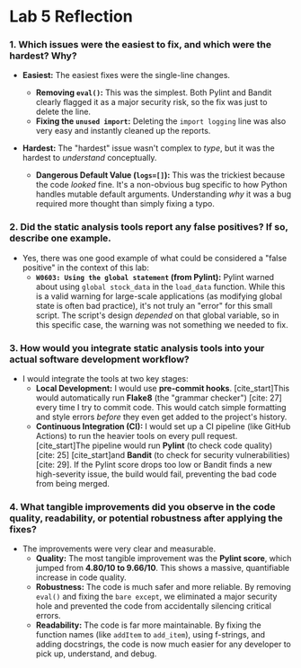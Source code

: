 # Lab 5 Reflection

### 1. Which issues were the easiest to fix, and which were the hardest? Why?

* **Easiest:** The easiest fixes were the single-line changes.
    * **Removing `eval()`:** This was the simplest. Both Pylint and Bandit clearly flagged it as a major security risk, so the fix was just to delete the line.
    * **Fixing the `unused import`:** Deleting the `import logging` line was also very easy and instantly cleaned up the reports.

* **Hardest:** The "hardest" issue wasn't complex to *type*, but it was the hardest to *understand* conceptually.
    * **Dangerous Default Value (`logs=[]`):** This was the trickiest because the code *looked* fine. It's a non-obvious bug specific to how Python handles mutable default arguments. Understanding *why* it was a bug required more thought than simply fixing a typo.

### 2. Did the static analysis tools report any false positives? If so, describe one example.

* Yes, there was one good example of what could be considered a "false positive" in the context of this lab:
    * **`W0603: Using the global statement` (from Pylint):** Pylint warned about using `global stock_data` in the `load_data` function. While this is a valid warning for large-scale applications (as modifying global state is often bad practice), it's not truly an "error" for this small script. The script's design *depended* on that global variable, so in this specific case, the warning was not something we needed to fix.

### 3. How would you integrate static analysis tools into your actual software development workflow?

* I would integrate the tools at two key stages:
    * **Local Development:** I would use **pre-commit hooks**. [cite_start]This would automatically run **Flake8** (the "grammar checker") [cite: 27] every time I try to commit code. This would catch simple formatting and style errors *before* they even get added to the project's history.
    * **Continuous Integration (CI):** I would set up a CI pipeline (like GitHub Actions) to run the heavier tools on every pull request. [cite_start]The pipeline would run **Pylint** (to check code quality) [cite: 25] [cite_start]and **Bandit** (to check for security vulnerabilities)[cite: 29]. If the Pylint score drops too low or Bandit finds a new high-severity issue, the build would fail, preventing the bad code from being merged.

### 4. What tangible improvements did you observe in the code quality, readability, or potential robustness after applying the fixes?

* The improvements were very clear and measurable.
    * **Quality:** The most tangible improvement was the **Pylint score**, which jumped from **4.80/10 to 9.66/10**. This shows a massive, quantifiable increase in code quality.
    * **Robustness:** The code is much safer and more reliable. By removing `eval()` and fixing the `bare except`, we eliminated a major security hole and prevented the code from accidentally silencing critical errors.
    * **Readability:** The code is far more maintainable. By fixing the function names (like `addItem` to `add_item`), using f-strings, and adding docstrings, the code is now much easier for any developer to pick up, understand, and debug.
